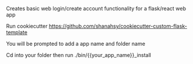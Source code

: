 Creates basic web login/create account functionality for a flask/react web app

Run cookiecutter https://github.com/shanahsy/cookiecutter-custom-flask-template

You will be prompted to add a app name and folder name

Cd into your folder then run ./bin/{{your_app_name}}_install